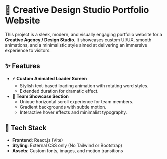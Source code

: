 # 🎨 Creative Design Studio Portfolio Website

This project is a sleek, modern, and visually engaging portfolio website for a **Creative Agency / Design Studio**. It showcases custom UI/UX, smooth animations, and a minimalistic style aimed at delivering an immersive experience to visitors.

## ✨ Features

- ⚡ **Custom Animated Loader Screen**
  - Stylish text-based loading animation with rotating word styles.
  - Extended duration for dramatic effect.
- 👥 **Team Showcase Section**
  - Unique horizontal scroll experience for team members.
  - Gradient backgrounds with subtle motion.
  - Interactive hover effects and minimalist typography.

## 🔧 Tech Stack

- **Frontend**: React.js (Vite)
- **Styling**: External CSS only (No Tailwind or Bootstrap)
- **Assets**: Custom fonts, images, and motion transitions


